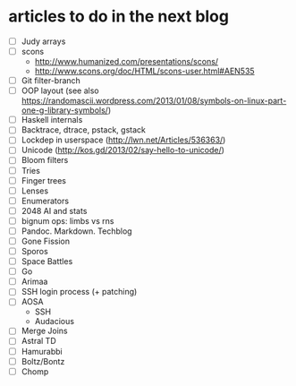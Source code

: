 # articles to do in the next blog

- [ ] Judy arrays
- [ ] scons
  * http://www.humanized.com/presentations/scons/
  * http://www.scons.org/doc/HTML/scons-user.html#AEN535
- [ ] Git filter-branch
- [ ] OOP layout (see also
  https://randomascii.wordpress.com/2013/01/08/symbols-on-linux-part-one-g-library-symbols/)
- [ ] Haskell internals
- [ ] Backtrace, dtrace, pstack, gstack
- [ ] Lockdep in userspace (http://lwn.net/Articles/536363/)
- [ ] Unicode (http://kos.gd/2013/02/say-hello-to-unicode/)
- [ ] Bloom filters
- [ ] Tries
- [ ] Finger trees
- [ ] Lenses
- [ ] Enumerators
- [ ] 2048 AI and stats
- [ ] bignum ops: limbs vs rns
- [ ] Pandoc. Markdown. Techblog
- [ ] Gone Fission
- [ ] Sporos
- [ ] Space Battles
- [ ] Go
- [ ] Arimaa
- [ ] SSH login process (+ patching)
- [ ] AOSA
    * SSH
    * Audacious
- [ ] Merge Joins
- [ ] Astral TD
- [ ] Hamurabbi
- [ ] Boltz/Bontz
- [ ] Chomp
